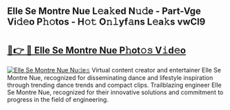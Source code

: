 ## Elle Se Montre Nue L𝚎a𝚔ed N𝚞𝚍e - Part-Vge Vi𝚍𝚎o P𝚑𝚘tos - H𝚘𝚝 O𝚗𝚕yf𝚊ns L𝚎a𝚔s vwCl9

# <h2><a href="http://kf5oldp.oniu.top/?m=Elle+Se+Montre+Nue">🔗👉 🔴 Elle Se Montre Nue P𝚑ot𝚘𝚜 V𝚒d𝚎o</a></h2>

[![Elle Se Montre Nue Nu𝚍e𝚜](https://i.imgur.com/0qMVB7G.gif)](http://kf5oldp.oniu.top/?m=Elle+Se+Montre+Nue)
Virtual content creator and entertainer Elle Se Montre Nue, recognized for disseminating dance and lifestyle inspiration through trending dance trends and compact clips. Trailblazing engineer Elle Se Montre Nue, recognized for their innovative solutions and commitment to progress in the field of engineering.  
